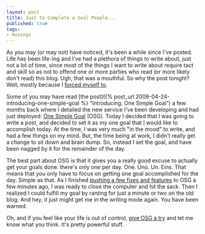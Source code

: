 ```yaml
---
layout: post
title: Just to Complete a Goal People...
published: true
tags:
- musings
---
```

As you may (or may not) have noticed, it's been a while since I've posted. Life has been life-ing and I've had a plethora of things _to_ write about, just not a lot of time, since most of the things I want to write about require tact and skill so as not to offend one or more parties who read (or more likely don't read) this blog. Ugh, that was a mouthful. So why the post tonight? Well, mostly because I [forced myself to](http://tr.im/sS7D "My One Simple Goal").

Some of you may have read [the post]({% post_url 2009-04-24-introducing-one-simple-goal %} "Introducing: One Simple Goal") a few months back where I detailed the new service I've been developing and had just deployed: [One Simple Goal](http://www.onesimplegoal.com "OneSimpleGoal.com") (OSG). Today I decided that I was going to write a post, and decided to set it as my one goal that I would like to accomplish today. At the time, I was very much "in the mood" to write, and had a few things on my mind. But, the time being at work, I didn't really get a change to sit down and brain dump. So, instead I set the goal, and have been nagged by it for the remainder of the day.

The best part about OSG is that it gives you a really good excuse to actually get your goals done: there's only one per day. One. Uno. Un. Eins. That means that you only have to focus on getting one goal accomplished for the day. Simple as that. As I finished [pushing a few fixes and features](http://twitter.com/onesimplegoal/status/2702610590 "Twitter @onesimplegoal status update") to OSG a few minutes ago, I was ready to close the computer and hit the sack. Then I realized I could fulfill my goal by ranting for just a minute or two on the old blog. And hey, it just might get me in the writing mode again. You have been warned.

Oh, and if you feel like your life is out of control, [give OSG a try](http://www.onesimplegoal.com/users/new "Create an account at OneSimpleGoal.com") and let me know what you think. It's pretty powerful stuff.

